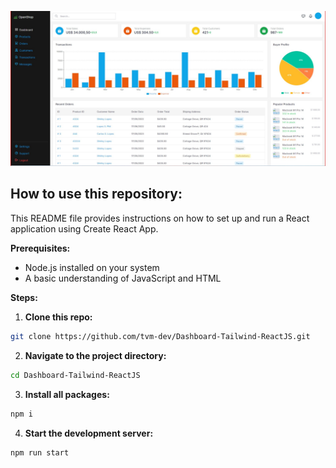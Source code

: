 <p aligh="center">
<img src="./src//lib/images/dash.jpg">
</p>

## How to use this repository:

This README file provides instructions on how to set up and run a React application using Create React App.

**Prerequisites:**

* Node.js installed on your system
* A basic understanding of JavaScript and HTML

**Steps:**

1. **Clone this repo:**

```bash
git clone https://github.com/tvm-dev/Dashboard-Tailwind-ReactJS.git
```

2. **Navigate to the project directory:**

```bash
cd Dashboard-Tailwind-ReactJS
```

3. **Install all packages:**

```bash
npm i
```

4. **Start the development server:**

```bash
npm run start
```

